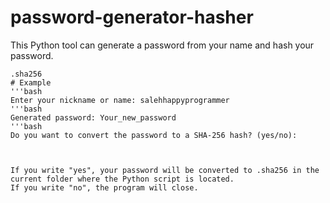 # password-generator-hasher

This Python tool can generate a password from your name and hash your password.

```text
.sha256
# Example
'''bash
Enter your nickname or name: salehhappyprogrammer
'''bash
Generated password: Your_new_password
'''bash
Do you want to convert the password to a SHA-256 hash? (yes/no):



If you write "yes", your password will be converted to .sha256 in the current folder where the Python script is located.
If you write "no", the program will close.

